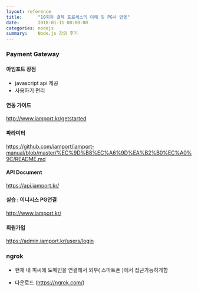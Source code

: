 ```yaml
---
layout: reference
title:      "10회차 결제 프로세스의 이해 및 PG사 연동"
date:       2018-01-11 00:00:00
categories: nodejs
summary:    Node.js 강의 후기
---
```


### Payment Gateway
 
#### 아임포트 장점

- javascript api 제공
- 사용하기 편리

#### 연동 가이드

http://www.iamport.kr/getstarted

#### 파라미터

https://github.com/iamport/iamport-manual/blob/master/%EC%9D%B8%EC%A6%9D%EA%B2%B0%EC%A0%9C/README.md


#### API Document

https://api.iamport.kr/

#### 실습 : 이니시스 PG연결

http://www.iamport.kr/

#### 회원가입

https://admin.iamport.kr/users/login


### ngrok

- 현재 내 피씨에 도메인을 연결해서 외부( 스마트폰 )에서 접근가능하게함

- 다운로드 (https://ngrok.com/)
